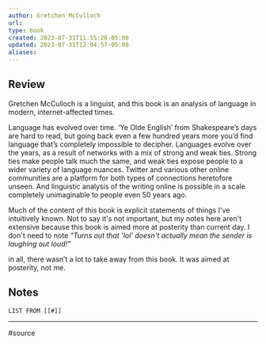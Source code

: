 ```yaml
---
author: Gretchen McCulloch
url: 
type: book
created: 2023-07-31T11:55:28-05:00
updated: 2023-07-31T12:04:57-05:00
aliases:
---
```

## Review
Gretchen McCulloch is a linguist, and this book is an analysis of language in modern, internet-affected times.

Language has evolved over time. ‘Ye Olde English’ from Shakespeare’s days are hard to read, but going back even a few hundred years more you’d find language that’s completely impossible to decipher. Languages evolve over the years, as a result of networks with a mix of strong and weak ties. Strong ties make people talk much the same, and weak ties expose people to a wider variety of language nuances. Twitter and various other online communities are a platform for both types of connections heretofore unseen. And linguistic analysis of the writing online is possible in a scale completely unimaginable to people even 50 years ago.

Much of the content of this book is explicit statements of things I've intuitively known. Not to say it's not important, but my notes here aren't extensive because this book is aimed more at posterity than current day. I don't need to note _"Turns out that 'lol' doesn't actually mean the sender is laughing out loud!"_

in all, there wasn’t a lot to take away from this book. It was aimed at posterity, not me.

## Notes
```dataview
LIST FROM [[#]]
```

---
#source 